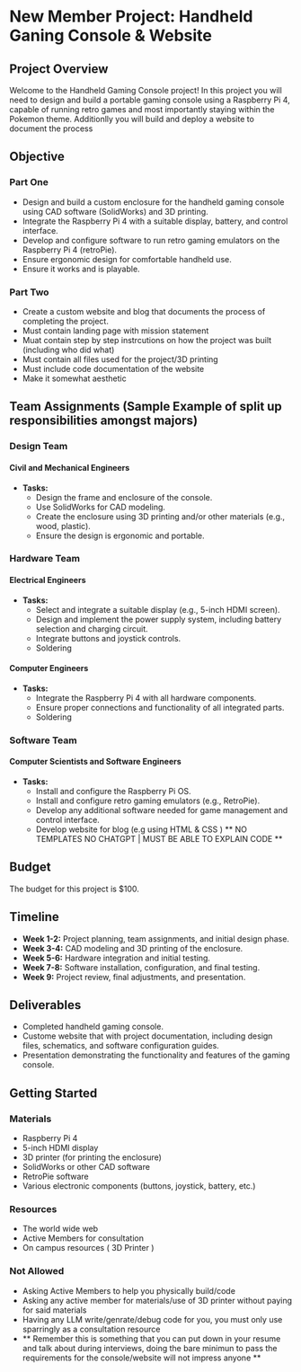# New Member Project: Handheld Ganing Console & Website 

## Project Overview

Welcome to the Handheld Gaming Console project! In this project you will need to design and build a portable gaming console using a Raspberry Pi 4, capable of running retro games and most importantly staying within the Pokemon theme. Additionlly you will build and deploy a website to document the process

## Objective

### Part One
- Design and build a custom enclosure for the handheld gaming console using CAD software (SolidWorks) and 3D printing.
- Integrate the Raspberry Pi 4 with a suitable display, battery, and control interface.
- Develop and configure software to run retro gaming emulators on the Raspberry Pi 4 (retroPie).
- Ensure ergonomic design for comfortable handheld use.
- Ensure it works and is playable. 

### Part Two
- Create a custom website and blog that documents the process of completing the project. 
- Must contain landing page with mission statement
- Muat contain step by step instrcutions on how the project was built (including who did what)
- Must contain all files used for the project/3D printing
- Must include code documentation of the website
- Make it somewhat aesthetic 

## Team Assignments (Sample Example of split up responsibilities amongst majors)

### Design Team

#### Civil and Mechanical Engineers
- **Tasks:**
  - Design the frame and enclosure of the console.
  - Use SolidWorks for CAD modeling.
  - Create the enclosure using 3D printing and/or other materials (e.g., wood, plastic).
  - Ensure the design is ergonomic and portable.

### Hardware Team

#### Electrical Engineers
- **Tasks:**
  - Select and integrate a suitable display (e.g., 5-inch HDMI screen).
  - Design and implement the power supply system, including battery selection and charging circuit.
  - Integrate buttons and joystick controls.
  - Soldering

#### Computer Engineers
- **Tasks:**
  - Integrate the Raspberry Pi 4 with all hardware components.
  - Ensure proper connections and functionality of all integrated parts.
  - Soldering

### Software Team

#### Computer Scientists and Software Engineers
- **Tasks:**
  - Install and configure the Raspberry Pi OS.
  - Install and configure retro gaming emulators (e.g., RetroPie).
  - Develop any additional software needed for game management and control interface.
  - Develop website for blog (e.g using HTML & CSS ) ** NO TEMPLATES NO CHATGPT | MUST BE ABLE TO EXPLAIN CODE **

## Budget

The budget for this project is $100.

## Timeline

- **Week 1-2:** Project planning, team assignments, and initial design phase.
- **Week 3-4:** CAD modeling and 3D printing of the enclosure.
- **Week 5-6:** Hardware integration and initial testing.
- **Week 7-8:** Software installation, configuration, and final testing.
- **Week 9:** Project review, final adjustments, and presentation.

## Deliverables

- Completed handheld gaming console.
- Custome website that with project documentation, including design files, schematics, and software configuration guides. 
- Presentation demonstrating the functionality and features of the gaming console.

## Getting Started

### Materials 

- Raspberry Pi 4
- 5-inch HDMI display
- 3D printer (for printing the enclosure)
- SolidWorks or other CAD software
- RetroPie software
- Various electronic components (buttons, joystick, battery, etc.)

### Resources

- The world wide web
- Active Members for consultation
- On campus resources ( 3D Printer )

### Not Allowed

- Asking Active Members to help you physically build/code
- Asking any active member for materials/use of 3D printer without paying for said materials
- Having any LLM write/genrate/debug code for you, you must only use sparringly as a consultation resource
- ** Remember this is something that you can put down in your resume and talk about during interviews, doing the bare minimun to pass the requirements for the console/website will not impress anyone **

